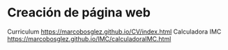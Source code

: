 # Creación de página web
Curriculum https://marcobosglez.github.io/CV/index.html
Calculadora IMC https://marcobosglez.github.io/IMC/calculadoraIMC.html
